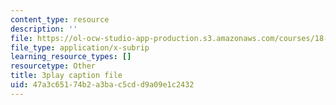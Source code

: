 ```yaml
---
content_type: resource
description: ''
file: https://ol-ocw-studio-app-production.s3.amazonaws.com/courses/18-03sc-differential-equations-fall-2011/47a3c65174b2a3bac5cdd9a09e1c2432_9KbpbBMThTE.srt
file_type: application/x-subrip
learning_resource_types: []
resourcetype: Other
title: 3play caption file
uid: 47a3c651-74b2-a3ba-c5cd-d9a09e1c2432
---
```

